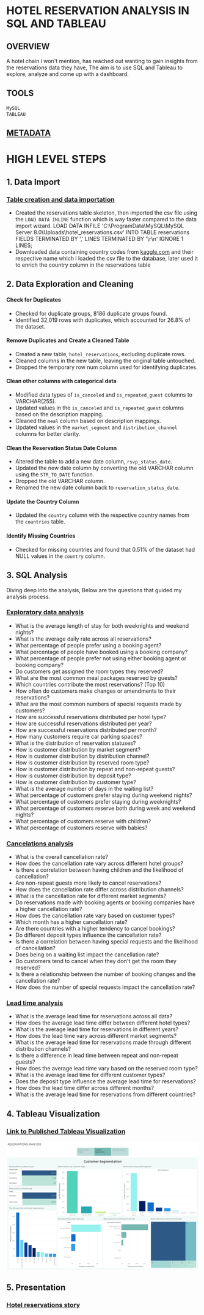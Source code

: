 # HOTEL RESERVATION ANALYSIS IN SQL AND TABLEAU

## OVERVIEW
A hotel chain i won't mention, has reached out wanting to gain insights from the reservations data they have, The aim is to use SQL and Tableau to explore, analyze and come up with a dashboard.

## TOOLS
	MySQL 
	TABLEAU 

## [METADATA](https://github.com/WAKIOM/Flit-apprenticeship/blob/master/Hotel-reservations-analysis-in-SQL-and-Tableau/SQL_files/description.md) 

# HIGH LEVEL STEPS
## 1. Data Import
### [Table creation and data importation](https://github.com/WAKIOM/Flit-apprenticeship/blob/master/Hotel-reservations-analysis-in-SQL-and-Tableau/SQL_files/tables_creation.sql)
- Created the reservations table skeleton, then imported the csv file using the `LOAD DATA INLINE` function which is way faster compared to the data import wizard.
	LOAD DATA INFILE 'C:\\ProgramData\\MySQL\\MySQL Server 8.0\\Uploads\\hotel_reservations.csv'
	INTO TABLE reservations
	FIELDS TERMINATED BY ','
	LINES TERMINATED BY '\r\n'
	IGNORE 1 LINES;
- Downloaded data containing country codes from [kaggle.com](https://www.kaggle.com/datasets/juanumusic/countries-iso-codes/data) and their respective name which i loaded the csv file to the database, later used it to enrich the country column in the reservations table

## 2. Data  Exploration and Cleaning
#### Check for Duplicates
- Checked for duplicate groups, 8186 duplicate groups found.
- Identified 32,019 rows with duplicates, which accounted for 26.8% of the dataset.
#### Remove Duplicates and Create a Cleaned Table
- Created a new table, `hotel_reservations`, excluding duplicate rows.
- Cleaned columns in the new table, leaving the original table untouched.
- Dropped the temporary row num column used for identifying duplicates.
#### Clean other columns with categorical data
- Modified data types of `is_canceled` and `is_repeated_guest` columns to VARCHAR(255).
- Updated values in the `is_canceled` and `is_repeated_guest` columns based on the description mapping.
- Cleaned the `meal` column based on description mappings.
- Updated values in the `market_segment` and `distribution_channel` columns for better clarity.
#### Clean the Reservation Status Date Column
- Altered the table to add a new date column, `rsvp_status_date`.
- Updated the new date column by converting the old VARCHAR column using the `STR_TO_DATE` function.
- Dropped the old VARCHAR column.
- Renamed the new date column back to `reservation_status_date`.
#### Update the Country Column
- Updated the `country` column with the respective country names from the `countries` table.
#### Identify Missing Countries
- Checked for missing countries and found that 0.51% of the dataset had NULL values in the `country` column.

## 3. SQL Analysis
Diving deep into the analysis, Below are the questions that guided my analysis process.

### [Exploratory data analysis](https://github.com/WAKIOM/Flit-apprenticeship/blob/master/Hotel-reservations-analysis-in-SQL-and-Tableau/SQL_files/Exploratory_data_analysis.sql)

- What is the average length of stay for both weeknights and weekend nights?
- What is the average daily rate across all reservations?
- What percentage of people prefer using a booking agent?
- What percentage of people have booked using a booking company?
- What percentage of people prefer not using either booking agent or booking company?
- Do customers get assigned the room types they reserved?
- What are the most common meal packages reserved by guests?
- Which countries contribute the most reservations? (Top 10)
- How often do customers make changes or amendments to their reservations?
- What are the most common numbers of special requests made by customers?
- How are successful reservations distributed per hotel type?
- How are successful reservations distributed per year?
- How are successful reservations distributed per month?
- How many customers require car parking spaces?
- What is the distribution of reservation statuses?
- How is customer distribution by market segment?
- How is customer distribution by distribution channel?
- How is customer distribution by reserved room type?
- How is customer distribution by repeat and non-repeat guests?
- How is customer distribution by deposit type?
- How is customer distribution by customer type?
- What is the average number of days in the waiting list?
- What percentage of customers prefer staying during weekend nights?
- What percentage of customers prefer staying during weeknights?
- What percentage of customers reserve both during week and weekend nights?
- What percentage of customers reserve with children?
- What percentage of customers reserve with babies?
### [Cancelations analysis](https://github.com/WAKIOM/Flit-apprenticeship/blob/master/Hotel-reservations-analysis-in-SQL-and-Tableau/SQL_files/cancellations_analysis.sql)

- What is the overall cancellation rate?
- How does the cancellation rate vary across different hotel groups?
- Is there a correlation between having children and the likelihood of cancellation?
- Are non-repeat guests more likely to cancel reservations?
- How does the cancellation rate differ across distribution channels?
- What is the cancellation rate for different market segments?
- Do reservations made with booking agents or booking companies have a higher cancellation rate?
- How does the cancellation rate vary based on customer types?
- Which month has a higher cancellation rate?
- Are there countries with a higher tendency to cancel bookings?
- Do different deposit types influence the cancellation rate?
- Is there a correlation between having special requests and the likelihood of cancellation?
- Does being on a waiting list impact the cancellation rate?
- Do customers tend to cancel when they don't get the room they reserved?
- Is there a relationship between the number of booking changes and the cancellation rate?
- How does the number of special requests impact the cancellation rate?

### [Lead time analysis](https://github.com/WAKIOM/Flit-apprenticeship/blob/master/Hotel-reservations-analysis-in-SQL-and-Tableau/SQL_files/lead_time_analysis.sql)
- What is the average lead time for reservations across all data?
- How does the average lead time differ between different hotel types?
- What is the average lead time for reservations in different years?
- How does the lead time vary across different market segments?
- What is the average lead time for reservations made through different distribution channels?
- Is there a difference in lead time between repeat and non-repeat guests?
- How does the average lead time vary based on the reserved room type?
- What is the average lead time for different customer types?
- Does the deposit type influence the average lead time for reservations?
- How does the lead time differ across different months?
- What is the average lead time for reservations from different countries? 

## 4. Tableau Visualization 

### [Link to Published Tableau Visualization](https://public.tableau.com/views/Hotelreservationsanalysis/Reservationsanalysis?:language=en-US&:display_count=n&:origin=viz_share_link)

![visualization](https://github.com/WAKIOM/Flit-apprenticeship/blob/master/Hotel-reservations-analysis-in-SQL-and-Tableau/customer%20segmentation.png)
## 5. Presentation
### [Hotel reservations story](https://github.com/WAKIOM/Flit-apprenticeship/blob/master/Hotel-reservations-analysis-in-SQL-and-Tableau/Reservations%20analysis%20Story.pdf)
